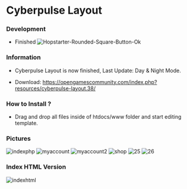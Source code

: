 # Cyberpulse Layout

### Development
- Finished ![Hopstarter-Rounded-Square-Button-Ok](https://user-images.githubusercontent.com/89811188/133524779-24574036-77dd-4a81-b579-8c9c0a6db52e.png)


### Information

- Cyberpulse Layout is now finished, Last Update: Day & Night Mode.

- Download: https://opengamescommunity.com/index.php?resources/cyberpulse-layout.38/

### How to Install ?

- Drag and drop all files inside of htdocs/www folder and start editing template.

### Pictures

![indexphp](https://user-images.githubusercontent.com/89811188/140280176-36fa9a91-7435-4b12-9ff0-b7d640f41fda.png)
![myaccount](https://user-images.githubusercontent.com/89811188/140280183-dfeda907-0688-47a2-a20b-ea9151397ef2.png)
![myaccount2](https://user-images.githubusercontent.com/89811188/140280191-d79a1aca-4712-406d-8e78-f0ee9532b6a0.png)
![shop](https://user-images.githubusercontent.com/89811188/140280195-4a1fa577-072b-408b-8742-5797c26f5659.png)
![25](https://user-images.githubusercontent.com/89811188/137546429-26f15ac4-0f95-4970-8913-dab27a9f4985.png)
![26](https://user-images.githubusercontent.com/89811188/137546433-856422fd-ba43-4698-ad11-c1b8ba3da541.png)


### Index HTML Version

![indexhtml](https://user-images.githubusercontent.com/89811188/140280214-3de2d1c9-b2ef-461c-9193-eaacfd15e219.png)
